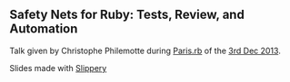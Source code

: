 ## Safety Nets for Ruby: Tests, Review, and Automation

Talk given by Christophe Philemotte during
[Paris.rb](http://www.meetup.com/parisrb/) of the
[3rd Dec 2013](http://www.meetup.com/parisrb/events/145850352/).

Slides made with [Slippery](https://github.com/plexus/slippery)